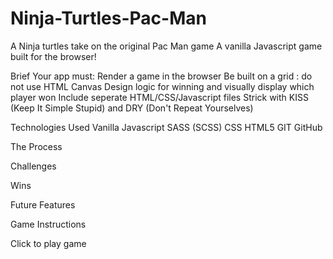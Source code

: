 # Ninja-Turtles-Pac-Man

A Ninja turtles take on the original Pac Man game
A vanilla Javascript game built for the browser!

Brief
Your app must:
Render a game in the browser
Be built on a grid : do not use HTML Canvas
Design logic for winning and visually display which player won
Include seperate HTML/CSS/Javascript files
Strick with KISS (Keep It Simple Stupid) and DRY (Don't Repeat Yourselves)


Technologies Used
Vanilla Javascript
SASS (SCSS)
CSS
HTML5
GIT
GitHub

The Process

Challenges

Wins

Future Features

Game Instructions

Click to play game
